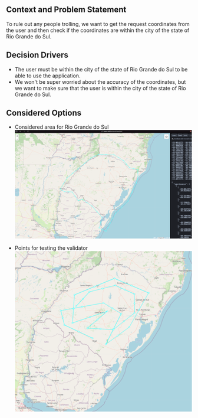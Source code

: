 ## Context and Problem Statement

To rule out any people trolling, we want to get the request coordinates from the user and then check if the coordinates are within the city of the state of Rio Grande do Sul.

## Decision Drivers

* The user must be within the city of the state of Rio Grande do Sul to be able to use the application.
* We won't be super worried about the accuracy of the coordinates, but we want to make sure that the user is within the city of the state of Rio Grande do Sul.

## Considered Options

- Considered area for Rio Grande do Sul
![img.png](img.png)

- Points for testing the validator
![img_1.png](img_1.png)


